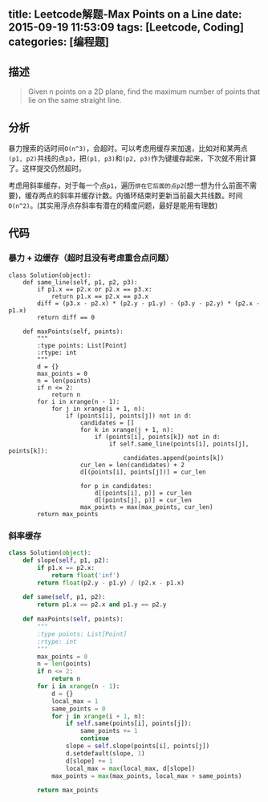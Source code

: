title: Leetcode解题-Max Points on a Line
date: 2015-09-19 11:53:09
tags: [Leetcode, Coding]
categories: [编程题]
---

## 描述
> Given n points on a 2D plane, find the maximum number of points that lie on the same straight line.

## 分析
暴力搜索的话时间`O(n^3)`，会超时。可以考虑用缓存来加速，比如对和某两点`(p1, p2)`共线的点`p3`，把`(p1, p3)`和`(p2, p3)`作为键缓存起来，下次就不用计算了。这样提交仍然超时。

考虑用斜率缓存，对于每一个点`p1`，遍历`排在它后面的点p2`(想一想为什么前面不需要)，缓存两点的斜率并缓存计数。内循环结束时更新当前最大共线数。时间`O(n^2)`。(其实用浮点存斜率有潜在的精度问题，最好是能用有理数)

## 代码
### 暴力 + 边缓存（超时且没有考虑重合点问题）
```python# Definition for a point.
class Solution(object):
    def same_line(self, p1, p2, p3):
        if p1.x == p2.x or p2.x == p3.x:
            return p1.x == p2.x == p3.x
        diff = (p3.x - p2.x) * (p2.y - p1.y) - (p3.y - p2.y) * (p2.x - p1.x)
        return diff == 0

    def maxPoints(self, points):
        """
        :type points: List[Point]
        :rtype: int
        """
        d = {}
        max_points = 0
        n = len(points)
        if n <= 2:
            return n
        for i in xrange(n - 1):
            for j in xrange(i + 1, n):
                if (points[i], points[j]) not in d:
                    candidates = []
                    for k in xrange(j + 1, n):
                        if (points[i], points[k]) not in d:
                            if self.same_line(points[i], points[j], points[k]):
                                candidates.append(points[k])
                    cur_len = len(candidates) + 2
                    d[(points[i], points[j])] = cur_len

                    for p in candidates:
                        d[(points[i], p)] = cur_len
                        d[(points[j], p)] = cur_len
                    max_points = max(max_points, cur_len)
        return max_points
```

### 斜率缓存
```python
class Solution(object):
    def slope(self, p1, p2):
        if p1.x == p2.x:
            return float('inf')
        return float(p2.y - p1.y) / (p2.x - p1.x)

    def same(self, p1, p2):
        return p1.x == p2.x and p1.y == p2.y

    def maxPoints(self, points):
        """
        :type points: List[Point]
        :rtype: int
        """
        max_points = 0
        n = len(points)
        if n <= 2:
            return n
        for i in xrange(n - 1):
            d = {}
            local_max = 1
            same_points = 0
            for j in xrange(i + 1, n):
                if self.same(points[i], points[j]):
                    same_points += 1
                    continue
                slope = self.slope(points[i], points[j])
                d.setdefault(slope, 1)
                d[slope] += 1
                local_max = max(local_max, d[slope])
            max_points = max(max_points, local_max + same_points)

        return max_points
```
